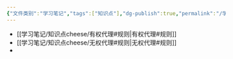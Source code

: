 ```yaml
---
{"文件类别":"学习笔记","tags":["知识点"],"dg-publish":true,"permalink":"/学习笔记/知识点cheese/代理法/","dgPassFrontmatter":true}
---
```


- [[学习笔记/知识点cheese/有权代理#规则\|有权代理#规则]]
- [[学习笔记/知识点cheese/无权代理#规则\|无权代理#规则]]
- 